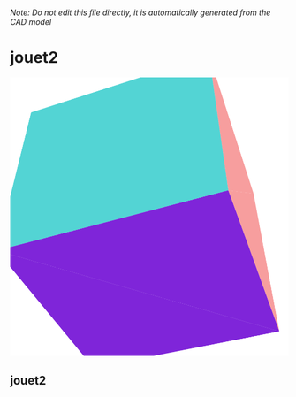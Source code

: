 ###### Note: Do not edit this file directly, it is automatically generated from the CAD model

# jouet2

![](/project.svg)

## jouet2


